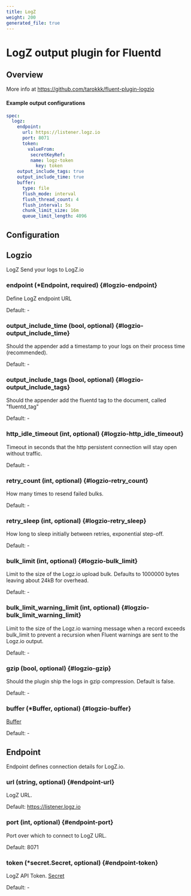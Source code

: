 ```yaml
---
title: LogZ
weight: 200
generated_file: true
---
```


# LogZ output plugin for Fluentd
## Overview
More info at https://github.com/tarokkk/fluent-plugin-logzio

 #### Example output configurations
 ```yaml
 spec:
   logz:
     endpoint:
       url: https://listener.logz.io
       port: 8071
       token:
         valueFrom:
          secretKeyRef:
      	  name: logz-token
            key: token
     output_include_tags: true
     output_include_time: true
     buffer:
       type: file
       flush_mode: interval
       flush_thread_count: 4
       flush_interval: 5s
       chunk_limit_size: 16m
       queue_limit_length: 4096
 ```

## Configuration
## Logzio

LogZ Send your logs to LogZ.io

### endpoint (*Endpoint, required) {#logzio-endpoint}

Define LogZ endpoint URL 

Default: -

### output_include_time (bool, optional) {#logzio-output_include_time}

Should the appender add a timestamp to your logs on their process time (recommended). 

Default: -

### output_include_tags (bool, optional) {#logzio-output_include_tags}

Should the appender add the fluentd tag to the document, called "fluentd_tag" 

Default: -

### http_idle_timeout (int, optional) {#logzio-http_idle_timeout}

Timeout in seconds that the http persistent connection will stay open without traffic. 

Default: -

### retry_count (int, optional) {#logzio-retry_count}

How many times to resend failed bulks. 

Default: -

### retry_sleep (int, optional) {#logzio-retry_sleep}

How long to sleep initially between retries, exponential step-off. 

Default: -

### bulk_limit (int, optional) {#logzio-bulk_limit}

Limit to the size of the Logz.io upload bulk. Defaults to 1000000 bytes leaving about 24kB for overhead. 

Default: -

### bulk_limit_warning_limit (int, optional) {#logzio-bulk_limit_warning_limit}

Limit to the size of the Logz.io warning message when a record exceeds bulk_limit to prevent a recursion when Fluent warnings are sent to the Logz.io output. 

Default: -

### gzip (bool, optional) {#logzio-gzip}

Should the plugin ship the logs in gzip compression. Default is false. 

Default: -

### buffer (*Buffer, optional) {#logzio-buffer}

[Buffer](../buffer/) 

Default: -


## Endpoint

Endpoint defines connection details for LogZ.io.

### url (string, optional) {#endpoint-url}

LogZ URL. 

Default: https://listener.logz.io

### port (int, optional) {#endpoint-port}

Port over which to connect to LogZ URL. 

Default: 8071

### token (*secret.Secret, optional) {#endpoint-token}

LogZ API Token. [Secret](../secret/) 

Default: -


